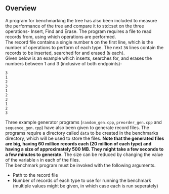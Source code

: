 ## Overview
A program for benchmarking the tree has also been included to measure the performance of the tree and compare it to std::set on the three operations- Insert, Find and Erase. The program requires a file to read records from, using which operations are performed.<br>
The record file contains a single number ```N``` on the first line, which is the number of operations to perform of each type. The next ```3N``` lines contain the records to be inserted, searched for and erased (```N``` each).<br>
 Given below is an example which inserts, searches for, and erases the numbers between 1 and 3 (inclusive of both endpoints)-
```
3
1
2
3
1
2
3
1
2
3
```
Three example generator programs (```random_gen.cpp```, ```preorder_gen.cpp``` and ```sequence_gen.cpp```) have also been given to generate record files. The programs require a directory called ```data``` to be created in the benchmarks directory, which will be used to store the files. **Note that the generated files are big, having 60 million records each (20 million of each type) and having a size of approximately 500 MB. They might take a few seconds to a few minutes to generate.** The size can be reduced by changing the value of the variable ```n``` in each of the files.<br>
The benchmark program must be invoked with the following arguments.
* Path to the record file
* Number of records of each type to use for running the benchmark (multiple values might be given, in which case each is run seperately)
